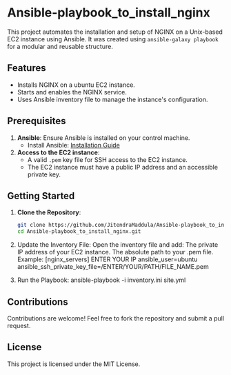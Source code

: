 # Ansible-playbook_to_install_nginx

This project automates the installation and setup of NGINX on a Unix-based EC2 instance using Ansible. It was created using `ansible-galaxy playbook` for a modular and reusable structure.

## Features
- Installs NGINX on a ubuntu EC2 instance.
- Starts and enables the NGINX service.
- Uses Ansible inventory file to manage the instance's configuration.

## Prerequisites
1. **Ansible**: Ensure Ansible is installed on your control machine.
   - Install Ansible: [Installation Guide](https://docs.ansible.com/ansible/latest/installation_guide/intro_installation.html)
2. **Access to the EC2 instance**:
   - A valid `.pem` key file for SSH access to the EC2 instance.
   - The EC2 instance must have a public IP address and an accessible private key.

## Getting Started
1. **Clone the Repository**:
   ```bash
   git clone https://github.com/JitendraMaddula/Ansible-playbook_to_install_nginx.git
   cd Ansible-playbook_to_install_nginx.git

2. Update the Inventory File:
    Open the inventory file and add:
    The private IP address of your EC2 instance.
    The absolute path to your .pem file.
    Example:
      [nginx_servers]
      ENTER YOUR IP ansible_user=ubuntu ansible_ssh_private_key_file=/ENTER/YOUR/PATH/FILE_NAME.pem

3. Run the Playbook:
    ansible-playbook -i inventory.ini site.yml

## Contributions

Contributions are welcome! Feel free to fork the repository and submit a pull request.

## License

This project is licensed under the MIT License.
